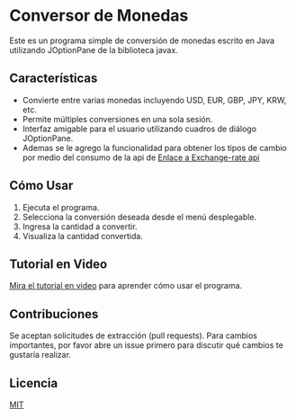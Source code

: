 # Conversor de Monedas

Este es un programa simple de conversión de monedas escrito en Java utilizando JOptionPane de la biblioteca javax.

## Características

- Convierte entre varias monedas incluyendo USD, EUR, GBP, JPY, KRW, etc.
- Permite múltiples conversiones en una sola sesión.
- Interfaz amigable para el usuario utilizando cuadros de diálogo JOptionPane.
- Ademas se le agrego la funcionalidad para obtener los tipos de cambio por medio del consumo de la api de [Enlace a Exchange-rate api](https://v6.exchangerate-api.com) 

## Cómo Usar

1. Ejecuta el programa.
2. Selecciona la conversión deseada desde el menú desplegable.
3. Ingresa la cantidad a convertir.
4. Visualiza la cantidad convertida.

## Tutorial en Video

[Mira el tutorial en video]((https://www.youtube.com/watch?v=82uxvCCCVwI)) para aprender cómo usar el programa.

## Contribuciones

Se aceptan solicitudes de extracción (pull requests). Para cambios importantes, por favor abre un issue primero para discutir qué cambios te gustaría realizar.

## Licencia

[MIT](https://choosealicense.com/licenses/mit/)
